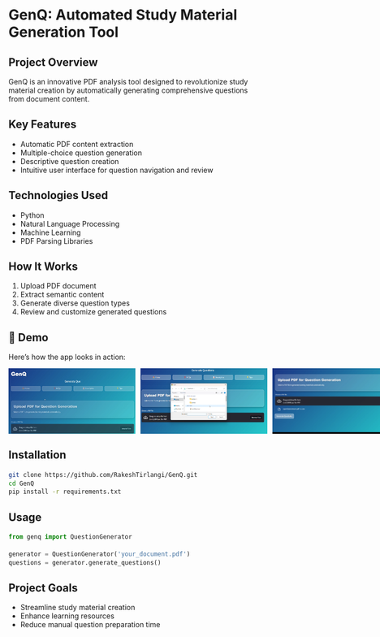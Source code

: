 # GenQ: Automated Study Material Generation Tool

## Project Overview
GenQ is an innovative PDF analysis tool designed to revolutionize study material creation by automatically generating comprehensive questions from document content.

## Key Features
- Automatic PDF content extraction
- Multiple-choice question generation
- Descriptive question creation
- Intuitive user interface for question navigation and review

## Technologies Used
- Python
- Natural Language Processing
- Machine Learning
- PDF Parsing Libraries

## How It Works
1. Upload PDF document
2. Extract semantic content
3. Generate diverse question types
4. Review and customize generated questions

## 🎥 Demo  
Here’s how the app looks in action:  

<div style="display: flex; gap: 10px;">
  <img src="Images//genQ-1.png" width="250">
  <img src="Images//genQ-2.png" width="250">
  <img src="Images//genQ-3.png" width="250">
  <img src="Images//genQ-4.png" width="250">
  <img src="Images//genQ-5.png" width="250">
</div>

## Installation
```bash
git clone https://github.com/RakeshTirlangi/GenQ.git
cd GenQ
pip install -r requirements.txt
```

## Usage
```python
from genq import QuestionGenerator

generator = QuestionGenerator('your_document.pdf')
questions = generator.generate_questions()
```

## Project Goals
- Streamline study material creation
- Enhance learning resources
- Reduce manual question preparation time
